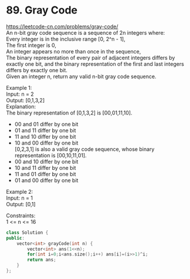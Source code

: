 # 89. Gray Code
https://leetcode-cn.com/problems/gray-code/  
An n-bit gray code sequence is a sequence of 2n integers where:  
Every integer is in the inclusive range [0, 2^n - 1],  
The first integer is 0,  
An integer appears no more than once in the sequence,  
The binary representation of every pair of adjacent integers differs by exactly one bit, and the binary representation of the first and last integers differs by exactly one bit.  
Given an integer n, return any valid n-bit gray code sequence.  

Example 1:  
Input: n = 2  
Output: [0,1,3,2]  
Explanation:  
The binary representation of [0,1,3,2] is [00,01,11,10].  
- 00 and 01 differ by one bit  
- 01 and 11 differ by one bit  
- 11 and 10 differ by one bit  
- 10 and 00 differ by one bit  
[0,2,3,1] is also a valid gray code sequence, whose binary representation is [00,10,11,01].  
- 00 and 10 differ by one bit  
- 10 and 11 differ by one bit  
- 11 and 01 differ by one bit  
- 01 and 00 differ by one bit  

Example 2:  
Input: n = 1  
Output: [0,1]  

Constraints:  
1 <= n <= 16  

``` cpp
class Solution {
public:
    vector<int> grayCode(int n) {
        vector<int> ans(1<<n);
        for(int i=0;i<ans.size();i++) ans[i]=(i>>1)^i;
        return ans;
    }
};
```
